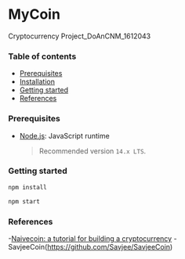 # MyCoin
Cryptocurrency Project_DoAnCNM_1612043

### Table of contents

- [Prerequisites](#prerequisites)
- [Installation](#installation)
- [Getting started](#getting-started)
- [References](#references)

### Prerequisites

- [Node.js](https://nodejs.org/en/download): JavaScript runtime
  
  > Recommended version `14.x LTS`.

### Getting started

```sh
npm install
```
```sh
npm start
```

### References

-[Naivecoin: a tutorial for building a cryptocurrency](https://lhartikk.github.io)
-SavjeeCoin(https://github.com/Savjee/SavjeeCoin)